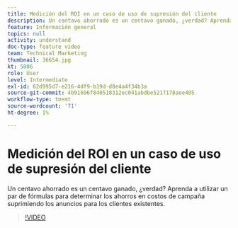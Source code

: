 ```yaml
---
title: Medición del ROI en un caso de uso de supresión del cliente
description: Un centavo ahorrado es un centavo ganado, ¿verdad? Aprenda a utilizar un par de fórmulas para determinar los ahorros en costos de campaña suprimiendo los anuncios para los clientes existentes.
feature: Información general
topics: null
activity: understand
doc-type: feature video
team: Technical Marketing
thumbnail: 36654.jpg
kt: 5806
role: User
level: Intermediate
exl-id: 62d995d7-e216-4df9-b19d-d8e4a4f34b3a
source-git-commit: 4b91696f840518312ec041abdbe5217178aee405
workflow-type: tm+mt
source-wordcount: '71'
ht-degree: 1%

---
```


# Medición del ROI en un caso de uso de supresión del cliente

Un centavo ahorrado es un centavo ganado, ¿verdad? Aprenda a utilizar un par de fórmulas para determinar los ahorros en costos de campaña suprimiendo los anuncios para los clientes existentes.

>[!VIDEO](https://video.tv.adobe.com/v/36654/?quality=12&learn=on)
